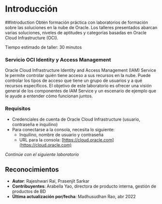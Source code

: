# Introducción

##Introduction Obtén formación práctica con laboratorios de formación sobre las soluciones en la nube de Oracle. Los talleres presentados abarcan varias soluciones, niveles de aptitudes y categorías basadas en Oracle Cloud Infrastructure (OCI).

Tiempo estimado de taller: 30 minutos

### Servicio OCI Identity y Access Management

Oracle Cloud Infrastructure Identity and Access Management (IAM) Service le permite controlar quién tiene acceso a sus recursos en la nube. Puede controlar los tipos de acceso que tiene un grupo de usuarios y a qué recursos específicos. El objetivo de este laboratorio es ofrecer una visión general de los componentes de IAM Service y un escenario de ejemplo que le ayude a entender cómo funcionan juntos.

### Requisitos

*   Credenciales de cuenta de Oracle Cloud Infrastructure (usuario, contraseña e inquilino)
*   Para conectarse a la consola, necesita lo siguiente:
    *   Inquilino, nombre de usuario y contraseña
    *   URL para la consola: [https://cloud.oracle.com](https://cloud.oracle.com)

_Continúe con el siguiente laboratorio_

## Reconocimientos

*   **Autor**: Rajeshwari Rai, Prasenjit Sarkar
*   **Contribuyentes**: Arabella Yao, directora de producto interna, gestión de productos de BD
*   **Última actualización por/fecha**: Madhusudhan Rao, abr 2022